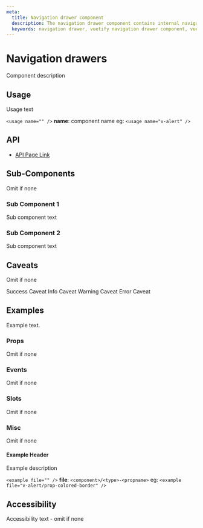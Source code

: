 ```yaml
---
meta:
  title: Navigation drawer component
  description: The navigation drawer component contains internal navigation links for an application and can be permanently on-screen or controlled programmatically.
  keywords: navigation drawer, vuetify navigation drawer component, vue navigation drawer component
---
```


# Navigation drawers

Component description

<entry-ad />

## Usage

Usage text

`<usage name="" />`
**name**: component name
eg: `<usage name="v-alert" />`

## API

- [API Page Link](../../api/v-component)

## Sub-Components

Omit if none

### Sub Component 1

Sub component text

### Sub Component 2

Sub component text

## Caveats

Omit if none

<alert type="success">Success Caveat</alert>
<alert type="info">Info Caveat</alert>
<alert type="warning">Warning Caveat</alert>
<alert type="error">Error Caveat</alert>

## Examples

Example text.

### Props

Omit if none

### Events

Omit if none

### Slots

Omit if none

### Misc

Omit if none

#### Example Header

Example description

`<example file="" />`
**file**: `<component>/<type>-<propname>`
eg: `<example file="v-alert/prop-colored-border" />`

## Accessibility

Accessibility text - omit if none

<backmatter />
